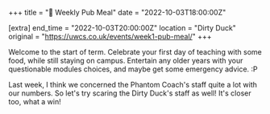 +++
title = "🍔 Weekly Pub Meal"
date = "2022-10-03T18:00:00Z"

[extra]
end_time = "2022-10-03T20:00:00Z"
location = "Dirty Duck"
original = "https://uwcs.co.uk/events/week1-pub-meal/"
+++

Welcome to the start of term. Celebrate your first day of teaching with some food, while still staying on campus. Entertain any older years with your questionable modules choices, and maybe get some emergency advice. :P

  
Last week, I think we concerned the Phantom Coach's staff quite a lot with our numbers. So let's try scaring the Dirty Duck's staff as well\! It's closer too, what a win\!

